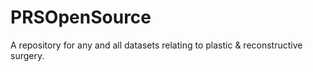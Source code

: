 # PRSOpenSource
A repository for any and all datasets relating to plastic &amp; reconstructive surgery.
